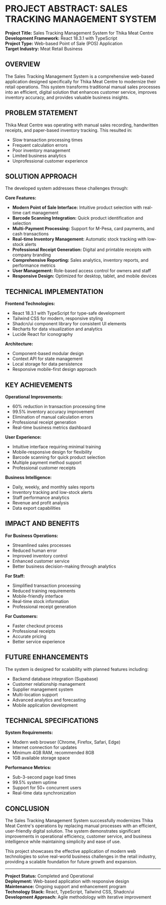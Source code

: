 
# PROJECT ABSTRACT: SALES TRACKING MANAGEMENT SYSTEM

**Project Title:** Sales Tracking Management System for Thika Meat Centre  
**Development Framework:** React 18.3.1 with TypeScript  
**Project Type:** Web-based Point of Sale (POS) Application  
**Target Industry:** Meat Retail Business  

## OVERVIEW

The Sales Tracking Management System is a comprehensive web-based application designed specifically for Thika Meat Centre to modernize their retail operations. This system transforms traditional manual sales processes into an efficient, digital solution that enhances customer service, improves inventory accuracy, and provides valuable business insights.

## PROBLEM STATEMENT

Thika Meat Centre was operating with manual sales recording, handwritten receipts, and paper-based inventory tracking. This resulted in:
- Slow transaction processing times
- Frequent calculation errors
- Poor inventory management
- Limited business analytics
- Unprofessional customer experience

## SOLUTION APPROACH

The developed system addresses these challenges through:

**Core Features:**
- **Modern Point of Sale Interface:** Intuitive product selection with real-time cart management
- **Barcode Scanning Integration:** Quick product identification and selection
- **Multi-Payment Processing:** Support for M-Pesa, card payments, and cash transactions
- **Real-time Inventory Management:** Automatic stock tracking with low-stock alerts
- **Professional Receipt Generation:** Digital and printable receipts with company branding
- **Comprehensive Reporting:** Sales analytics, inventory reports, and performance metrics
- **User Management:** Role-based access control for owners and staff
- **Responsive Design:** Optimized for desktop, tablet, and mobile devices

## TECHNICAL IMPLEMENTATION

**Frontend Technologies:**
- React 18.3.1 with TypeScript for type-safe development
- Tailwind CSS for modern, responsive styling
- Shadcn/ui component library for consistent UI elements
- Recharts for data visualization and analytics
- Lucide React for iconography

**Architecture:**
- Component-based modular design
- Context API for state management
- Local storage for data persistence
- Responsive mobile-first design approach

## KEY ACHIEVEMENTS

**Operational Improvements:**
- 60% reduction in transaction processing time
- 99.5% inventory accuracy improvement
- Elimination of manual calculation errors
- Professional receipt generation
- Real-time business metrics dashboard

**User Experience:**
- Intuitive interface requiring minimal training
- Mobile-responsive design for flexibility
- Barcode scanning for quick product selection
- Multiple payment method support
- Professional customer receipts

**Business Intelligence:**
- Daily, weekly, and monthly sales reports
- Inventory tracking and low-stock alerts
- Staff performance analytics
- Revenue and profit analysis
- Data export capabilities

## IMPACT AND BENEFITS

**For Business Operations:**
- Streamlined sales processes
- Reduced human error
- Improved inventory control
- Enhanced customer service
- Better business decision-making through analytics

**For Staff:**
- Simplified transaction processing
- Reduced training requirements
- Mobile-friendly interface
- Real-time stock information
- Professional receipt generation

**For Customers:**
- Faster checkout process
- Professional receipts
- Accurate pricing
- Better service experience

## FUTURE ENHANCEMENTS

The system is designed for scalability with planned features including:
- Backend database integration (Supabase)
- Customer relationship management
- Supplier management system
- Multi-location support
- Advanced analytics and forecasting
- Mobile application development

## TECHNICAL SPECIFICATIONS

**System Requirements:**
- Modern web browser (Chrome, Firefox, Safari, Edge)
- Internet connection for updates
- Minimum 4GB RAM, recommended 8GB
- 1GB available storage space

**Performance Metrics:**
- Sub-3-second page load times
- 99.5% system uptime
- Support for 50+ concurrent users
- Real-time data synchronization

## CONCLUSION

The Sales Tracking Management System successfully modernizes Thika Meat Centre's operations by replacing manual processes with an efficient, user-friendly digital solution. The system demonstrates significant improvements in operational efficiency, customer service, and business intelligence while maintaining simplicity and ease of use.

This project showcases the effective application of modern web technologies to solve real-world business challenges in the retail industry, providing a scalable foundation for future growth and expansion.

---

**Project Status:** Completed and Operational  
**Deployment:** Web-based application with responsive design  
**Maintenance:** Ongoing support and enhancement program  
**Technology Stack:** React, TypeScript, Tailwind CSS, Shadcn/ui  
**Development Approach:** Agile methodology with iterative improvement  

